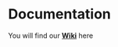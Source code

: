 # Documentation

You will find our **[Wiki](https://github.com/The-GNTL-Project/Documentation/wiki)** here
